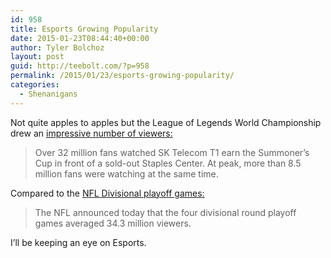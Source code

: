 ```yaml
---
id: 958
title: Esports Growing Popularity
date: 2015-01-23T08:44:40+00:00
author: Tyler Bolchoz
layout: post
guid: http://teebolt.com/?p=958
permalink: /2015/01/23/esports-growing-popularity/
categories:
  - Shenanigans
---
```

Not quite apples to apples but the League of Legends World Championship drew an [impressive number of viewers:](http://na.leagueoflegends.com/en/news/esports/esports-editorial/one-world-championship-32-million-viewers "League of Legends Championship Viewership")

> Over 32 million fans watched SK Telecom T1 earn the Summoner&#8217;s Cup in front of a sold-out Staples Center. At peak, more than 8.5 million fans were watching at the same time.

Compared to the [NFL Divisional playoff games:](http://profootballtalk.nbcsports.com/2014/01/14/nfl-divisional-playoff-games-average-34-3-million-viewers/ "NFL Divisional Playoffs Viewership")

> The NFL announced today that the four divisional round playoff games averaged 34.3 million viewers.

I&#8217;ll be keeping an eye on Esports.

&nbsp;